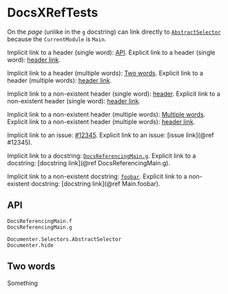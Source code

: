 # DocsXRefTests

On the *page* (unlike in the `g` docstring) can link directly to [`AbstractSelector`](@ref) because the `CurrentModule` is `Main`.

Implicit link to a header (single word): [API](@ref).
Explicit link to a header (single word): [header link](@ref "API").

Implicit link to a header (multiple words): [Two words](@ref).
Explicit link to a header (multiple words): [header link](@ref "Two words").

Implicit link to a non-existent header (single word): [header](@ref).
Explicit link to a non-existent header (single word): [header link](@ref "header").

Implicit link to a non-existent header (multiple words): [Multiple words](@ref).
Explicit link to a non-existent header (multiple words): [header link](@ref "Multiple words").

Implicit link to an issue: [#12345](@ref).
Explicit link to an issue: [issue link](@ref #12345).

Implicit link to a docstring: [`DocsReferencingMain.g`](@ref).
Explicit link to a docstring: [docstring link](@ref DocsReferencingMain.g).

Implicit link to a non-existent docstring: [`foobar`](@ref).
Explicit link to a non-existent docstring: [docstring link](@ref Main.foobar).

## API

```@docs
DocsReferencingMain.f
DocsReferencingMain.g
```

```@docs
Documenter.Selectors.AbstractSelector
Documenter.hide
```

## Two words

Something
